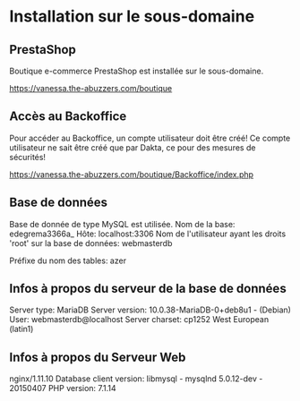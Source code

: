 # Installation sur le sous-domaine

## PrestaShop

Boutique e-commerce PrestaShop est installée sur le sous-domaine.

<https://vanessa.the-abuzzers.com/boutique>

## Accès au Backoffice

Pour accéder au Backoffice, un compte utilisateur doit être créé!
Ce compte utilisateur ne sait être créé que par Dakta, ce pour des mesures de sécurités!

<https://vanessa.the-abuzzers.com/boutique/Backoffice/index.php>

## Base de données

Base de donnée de type MySQL est utilisée.
Nom de la base: edegrema3366a_
Hôte: localhost:3306
Nom de l'utilisateur ayant les droits 'root' sur la base de données:
webmasterdb

Préfixe du nom des tables: azer

## Infos à propos du serveur de la base de données

Server type: MariaDB
Server version: 10.0.38-MariaDB-0+deb8u1 - (Debian)
User: webmasterdb@localhost
Server charset: cp1252 West European (latin1)

## Infos à propos du Serveur Web

nginx/1.11.10
Database client version: libmysql - mysqlnd 5.0.12-dev - 20150407
PHP version: 7.1.14
